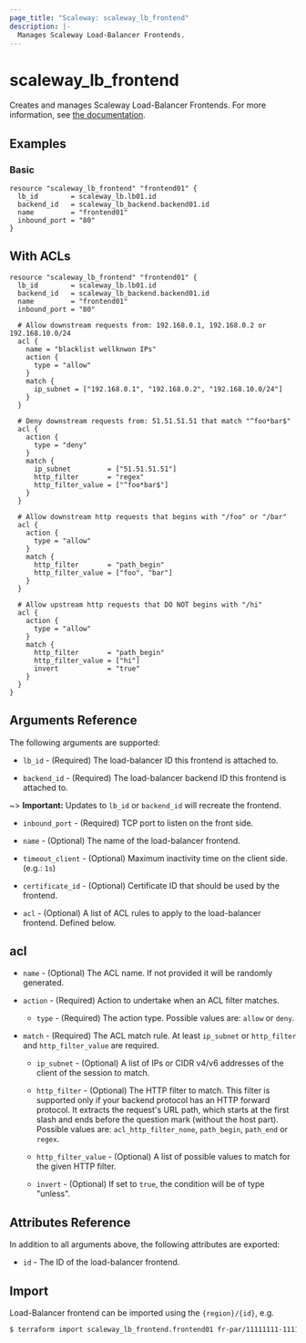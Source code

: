 ```yaml
---
page_title: "Scaleway: scaleway_lb_frontend"
description: |-
  Manages Scaleway Load-Balancer Frontends.
---
```


# scaleway_lb_frontend

Creates and manages Scaleway Load-Balancer Frontends. For more information, see [the documentation](https://developers.scaleway.com/en/products/lb/api).

## Examples

### Basic

```hcl
resource "scaleway_lb_frontend" "frontend01" {
  lb_id        = scaleway_lb.lb01.id
  backend_id   = scaleway_lb_backend.backend01.id
  name         = "frontend01"
  inbound_port = "80"
}
```

## With ACLs

```hcl
resource "scaleway_lb_frontend" "frontend01" {
  lb_id        = scaleway_lb.lb01.id
  backend_id   = scaleway_lb_backend.backend01.id
  name         = "frontend01"
  inbound_port = "80"

  # Allow downstream requests from: 192.168.0.1, 192.168.0.2 or 192.168.10.0/24
  acl {
    name = "blacklist wellknwon IPs"
    action {
      type = "allow"
    }
    match {
      ip_subnet = ["192.168.0.1", "192.168.0.2", "192.168.10.0/24"]
    }
  }

  # Deny downstream requests from: 51.51.51.51 that match "^foo*bar$"
  acl {
    action {
      type = "deny"
    }
    match {
      ip_subnet         = ["51.51.51.51"]
      http_filter       = "regex"
      http_filter_value = ["^foo*bar$"]
    }
  }

  # Allow downstream http requests that begins with "/foo" or "/bar"
  acl {
    action {
      type = "allow"
    }
    match {
      http_filter       = "path_begin"
      http_filter_value = ["foo", "bar"]
    }
  }

  # Allow upstream http requests that DO NOT begins with "/hi"
  acl {
    action {
      type = "allow"
    }
    match {
      http_filter       = "path_begin"
      http_filter_value = ["hi"]
      invert            = "true"
    }
  }
}
```

## Arguments Reference

The following arguments are supported:

- `lb_id` - (Required) The load-balancer ID this frontend is attached to.

- `backend_id` - (Required) The load-balancer backend ID this frontend is attached to.

~> **Important:** Updates to `lb_id` or `backend_id` will recreate the frontend.

- `inbound_port` - (Required) TCP port to listen on the front side.

- `name` - (Optional) The name of the load-balancer frontend.

- `timeout_client` - (Optional) Maximum inactivity time on the client side. (e.g.: `1s`)

- `certificate_id` - (Optional) Certificate ID that should be used by the frontend.

- `acl` - (Optional) A list of ACL rules to apply to the load-balancer frontend.  Defined below.

## acl

- `name` - (Optional) The ACL name. If not provided it will be randomly generated.
  
- `action` - (Required) Action to undertake when an ACL filter matches.
  
    - `type` - (Required) The action type. Possible values are: `allow` or `deny`.
  
- `match` - (Required) The ACL match rule. At least `ip_subnet` or `http_filter` and `http_filter_value` are required.

    - `ip_subnet` - (Optional) A list of IPs or CIDR v4/v6 addresses of the client of the session to match.

    - `http_filter` - (Optional) The HTTP filter to match. This filter is supported only if your backend protocol has an HTTP forward protocol.
       It extracts the request's URL path, which starts at the first slash and ends before the question mark (without the host part).
       Possible values are: `acl_http_filter_none`, `path_begin`, `path_end` or `regex`.

    - `http_filter_value` - (Optional) A list of possible values to match for the given HTTP filter.

    - `invert` - (Optional) If set to `true`, the condition will be of type "unless".

## Attributes Reference

In addition to all arguments above, the following attributes are exported:

- `id` - The ID of the load-balancer frontend.

## Import

Load-Balancer frontend can be imported using the `{region}/{id}`, e.g.

```bash
$ terraform import scaleway_lb_frontend.frontend01 fr-par/11111111-1111-1111-1111-111111111111
```
